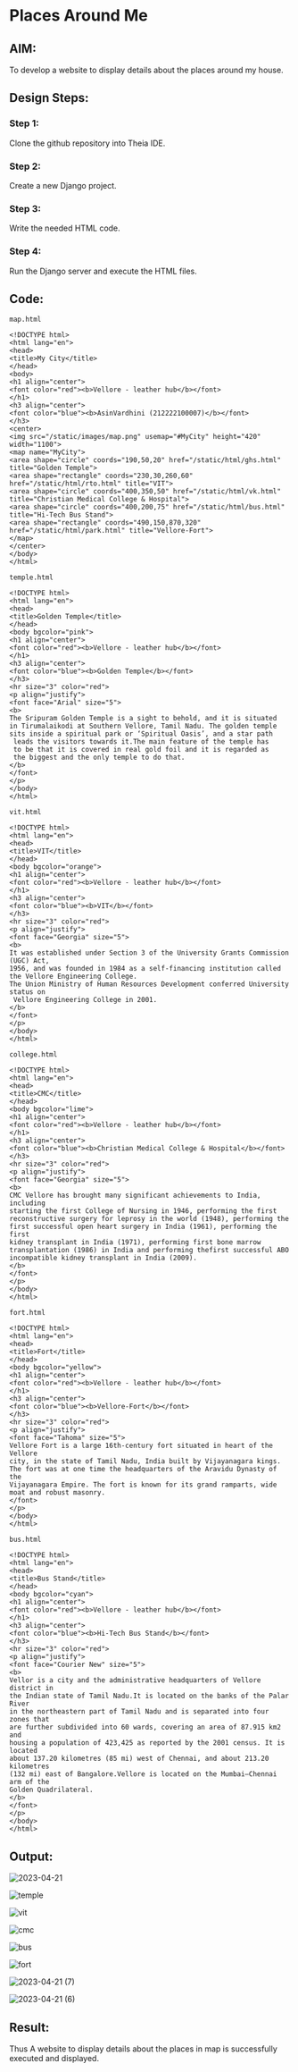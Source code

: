 # Places Around Me
## AIM:
To develop a website to display details about the places around my house.

## Design Steps:

### Step 1:
Clone the github repository into Theia IDE.
### Step 2:
Create a new Django project.
### Step 3:
Write the needed HTML code.
### Step 4:
Run the Django server and execute the HTML files.
## Code:
```
map.html

<!DOCTYPE html>
<html lang="en">
<head>
<title>My City</title>
</head>
<body>
<h1 align="center">
<font color="red"><b>Vellore - leather hub</b></font>
</h1>
<h3 align="center">
<font color="blue"><b>AsinVardhini (212222100007)</b></font>
</h3>
<center>
<img src="/static/images/map.png" usemap="#MyCity" height="420" width="1100">
<map name="MyCity">
<area shape="circle" coords="190,50,20" href="/static/html/ghs.html" title="Golden Temple">
<area shape="rectangle" coords="230,30,260,60" href="/static/html/rto.html" title="VIT">
<area shape="circle" coords="400,350,50" href="/static/html/vk.html" title="Christian Medical College & Hospital">
<area shape="circle" coords="400,200,75" href="/static/html/bus.html" title="Hi-Tech Bus Stand">
<area shape="rectangle" coords="490,150,870,320" href="/static/html/park.html" title="Vellore-Fort">
</map>
</center>
</body>
</html>

temple.html

<!DOCTYPE html>
<html lang="en">
<head>
<title>Golden Temple</title>
</head>
<body bgcolor="pink">
<h1 align="center">
<font color="red"><b>Vellore - leather hub</b></font>
</h1>
<h3 align="center">
<font color="blue"><b>Golden Temple</b></font>
</h3>
<hr size="3" color="red">
<p align="justify">
<font face="Arial" size="5">
<b>
The Sripuram Golden Temple is a sight to behold, and it is situated
in Tirumalaikodi at Southern Vellore, Tamil Nadu. The golden temple 
sits inside a spiritual park or ‘Spiritual Oasis’, and a star path
 leads the visitors towards it.The main feature of the temple has 
 to be that it is covered in real gold foil and it is regarded as 
 the biggest and the only temple to do that. 
</b>
</font>
</p>
</body>
</html>

vit.html

<!DOCTYPE html>
<html lang="en">
<head>
<title>VIT</title>
</head>
<body bgcolor="orange">
<h1 align="center">
<font color="red"><b>Vellore - leather hub</b></font>
</h1>
<h3 align="center">
<font color="blue"><b>VIT</b></font>
</h3>
<hr size="3" color="red">
<p align="justify">
<font face="Georgia" size="5">
<b>
It was established under Section 3 of the University Grants Commission (UGC) Act,
1956, and was founded in 1984 as a self-financing institution called the Vellore Engineering College. 
The Union Ministry of Human Resources Development conferred University status on
 Vellore Engineering College in 2001.
</b>
</font>
</p>
</body>
</html>

college.html

<!DOCTYPE html>
<html lang="en">
<head>
<title>CMC</title>
</head>
<body bgcolor="lime">
<h1 align="center">
<font color="red"><b>Vellore - leather hub</b></font>
</h1>
<h3 align="center">
<font color="blue"><b>Christian Medical College & Hospital</b></font>
</h3>
<hr size="3" color="red">
<p align="justify">
<font face="Georgia" size="5">
<b>
CMC Vellore has brought many significant achievements to India, including 
starting the first College of Nursing in 1946, performing the first 
reconstructive surgery for leprosy in the world (1948), performing the 
first successful open heart surgery in India (1961), performing the first 
kidney transplant in India (1971), performing first bone marrow 
transplantation (1986) in India and performing thefirst successful ABO 
incompatible kidney transplant in India (2009).
</b>
</font>
</p>
</body>
</html>

fort.html

<!DOCTYPE html>
<html lang="en">
<head>
<title>Fort</title>
</head>
<body bgcolor="yellow">
<h1 align="center">
<font color="red"><b>Vellore - leather hub</b></font>
</h1>
<h3 align="center">
<font color="blue"><b>Vellore-Fort</b></font>
</h3>
<hr size="3" color="red">
<p align="justify">
<font face="Tahoma" size="5">
Vellore Fort is a large 16th-century fort situated in heart of the Vellore
city, in the state of Tamil Nadu, India built by Vijayanagara kings. 
The fort was at one time the headquarters of the Aravidu Dynasty of the
Vijayanagara Empire. The fort is known for its grand ramparts, wide moat and robust masonry.
</font>
</p>
</body>
</html>

bus.html

<!DOCTYPE html>
<html lang="en">
<head>
<title>Bus Stand</title>
</head>
<body bgcolor="cyan">
<h1 align="center">
<font color="red"><b>Vellore - leather hub</b></font>
</h1>
<h3 align="center">
<font color="blue"><b>Hi-Tech Bus Stand</b></font>
</h3>
<hr size="3" color="red">
<p align="justify">
<font face="Courier New" size="5">
<b>
Vellor is a city and the administrative headquarters of Vellore district in
the Indian state of Tamil Nadu.It is located on the banks of the Palar River
in the northeastern part of Tamil Nadu and is separated into four zones that 
are further subdivided into 60 wards, covering an area of 87.915 km2 and 
housing a population of 423,425 as reported by the 2001 census. It is located 
about 137.20 kilometres (85 mi) west of Chennai, and about 213.20 kilometres 
(132 mi) east of Bangalore.Vellore is located on the Mumbai–Chennai arm of the 
Golden Quadrilateral. 
</b>
</font>
</p>
</body>
</html>

```
## Output:
![2023-04-21](https://user-images.githubusercontent.com/119417735/233533218-578b98c1-316f-4476-8dfe-ae2670cac513.png)

![temple](https://user-images.githubusercontent.com/119417735/233532346-e7cda7a0-4b80-4896-8811-68df5034211d.png)

![vit](https://user-images.githubusercontent.com/119417735/233532496-bccc0194-9e78-4947-b55f-63f12c055b90.png)

![cmc](https://user-images.githubusercontent.com/119417735/233532665-d5bacf11-aed5-4741-a197-d663919bedf3.png)

![bus](https://user-images.githubusercontent.com/119417735/233532861-bfc12704-5850-49d8-a4a5-a6d1dbd5ec2f.png)

![fort](https://user-images.githubusercontent.com/119417735/233532979-fe9310a7-c6f7-4d5b-88bd-a3f07f0f8b89.png)

![2023-04-21 (7)](https://user-images.githubusercontent.com/119417735/233534124-6d4b0b7a-2df7-4eb2-9b2b-442a29355a7e.png)

![2023-04-21 (6)](https://user-images.githubusercontent.com/119417735/233533084-9a38af54-0e58-4a86-91cc-0b63d7eef25f.png)

## Result:
Thus A website to display details about the places in map is successfully executed and displayed.
